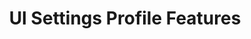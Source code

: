 ---
title: UI Settings Profile Features
layout: list-content.html
contentlist:
  - heading: UI Settings
    description: Lorem ipsum dolor sit amet, consectetur adipisicing elit, sed do eiusmod tempor incididunt ut labore et dolore magna aliqua. Ut enim ad minim veniam
    visible: false
    items: 
      - title: KeyMap Manager
        url: /mx/5-0/ui-settings/keymappingmgr
        description: The KeyMappingMgr allows you to modify what behavior a given key will exhibit when pressed.
        icon: /mx/icons/key_mapping.png
        urls:
          - title: "4.4"
            url: /mx/4-4/ui-settings/keymappingmgr
          - title: "5.0"
            url: /mx/5-0/ui-settings/keymappingmgr
      - title: Power Key Manager
        url: /mx/5-0/ui-settings/powerkeymgr
        description: The PowerKeyMgrallows you to control whether the user will be allowed to use certain menu options that are supported on the Power Key Menu.
        icon: /mx/icons/powerkeymgr.png
        urls:
          - title: "4.4"
            url: /mx/4-4/ui-settings/powerkeymgr
          - title: "5.0"
            url: /mx/5-0/ui-settings/powerkeymgr
      - title: Settings Manager
        url: /mx/5-0/ui-settings/settings
        description: The SettingsMgr allows you to control access to items on the System Settings Menu.
        icon: /mx/icons/settingsmgr.png
        urls:
          - title: "4.4"
            url: /mx/4-4/ui-settings/settings
          - title: "5.0"
            url: /mx/5-0/ui-settings/settings
      - title: UI Manager
        url: /mx/5-0/ui-settings/uimgr
        description: The UiMgr Feature Type allows you to manage a miscellaneous set of UI configurations, like Clipboard behavior.
        icon: /mx/icons/uimgr.png
        urls:
          - title: "4.4"
            url: /mx/4-4/ui-settings/uimgr
          - title: "5.0"
            url: /mx/5-0/ui-settings/uimgr

---
